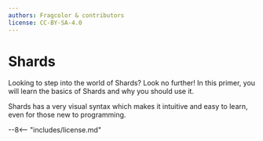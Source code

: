 ```yaml
---
authors: Fragcolor & contributors
license: CC-BY-SA-4.0
---
```


# Shards

Looking to step into the world of Shards? Look no further! In this primer, you will learn the basics of Shards and why you should use it.

Shards has a very visual syntax which makes it intuitive and easy to learn, even for those new to programming.

--8<-- "includes/license.md"
